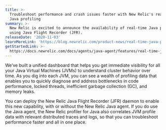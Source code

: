 ```yaml
---
title: >-
  Troubleshoot performance and crash issues faster with New Relic's real-time
  Java profiling
summary: >-
  New Relic is excited to announce the availability of real-time Java profiling
  using Java Flight Recorder (JFR).
releaseDate: '2020-11-03'
learnMoreLink: 'https://blog.newrelic.com/product-news/real-time-java-profiling/'
getStartedLink: >-
  https://docs.newrelic.com/docs/agents/java-agent/features/real-time-java-profiling-using-jfr-metrics
---
```


We’ve built a unified dashboard that helps you get immediate visibility for all your Java Virtual Machines (JVMs) to understand cluster behavior over time. As you dig into each JVM, you can see a wealth of profiling data that enables you to quickly diagnose and address bottlenecks in code performance, locked threads, inefficient garbage collection (GC), and memory leaks.

You can deploy the New Relic Java Flight Recorder (JFR) daemon to enable this new capability, with or without the New Relic Java agent. If you do use the Java agent, the New Relic profiler for Java also correlates JVM profile data with relevant distributed traces and logs, so that you can troubleshoot performance faster and all in one place.
